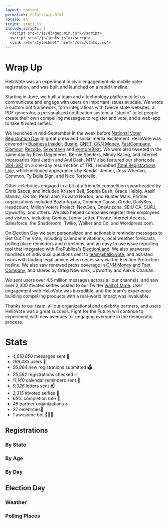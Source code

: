 ```yaml
---
layout: content
permalink: /stats/wip.html
locale: en
script: stats.js
include_scripts: |
  <script src="/js/d3+geo.min.js"></script>
  <script src="/js/jenks.js"></script>
  <link rel="stylesheet" href="/css/stats.css">
---
```


# Wrap Up

HelloVote was an experiment in civic engagement via mobile voter registration, and was built and launched on a rapid timeline.

Starting in June, we built a team and a technology platform to let us communicate and engage with users on important issues at scale. We wrote a custom bot framework, form integrations with twelve state websites, a PDF generator, a personalized notification system, a "studio" to let people create their own compelling messages to register and vote, and a web-app to take #ivoted selfies.

We launched in mid-September in the week before [National Voter Registration Day](http://nationalvoterregistrationday.org) to great press and social media excitement. HelloVote was covered in [Business Insider](http://www.businessinsider.com/register-to-vote-via-text-facebook-hellovote-2016-9), [Bustle](http://www.bustle.com/articles/185688-how-to-register-to-vote-on-facebook-using-hellovote-the-answer-to-the-busy-millennials-prayers), [CNET](https://www.cnet.com/news/hellovote-voter-registration-texting-facebook-messenger-donald-trump-hillary-clinton-election/), [CNN Money](http://money.cnn.com/2016/09/22/technology/hellovote-text-to-vote/), [FastCompany](https://www.fastcompany.com/3063969/mind-and-machine/this-chatbot-will-register-you-to-vote-by-text-so-now-you-have-no-excuse), [Glamour](http://www.glamour.com/story/register-to-vote-with-a-text-message), [Recode](http://www.recode.net/2016/9/22/13020980/chatbot-voter-registration-text), [Seventeen](http://www.seventeen.com/life/tech-social-media/news/a42975/no-more-excuses-you-can-now-register-to-vote-through-test-message/) and [VentureBeat](http://venturebeat.com/2016/09/22/backed-by-anti-trump-twilio-this-bot-wants-to-register-voters/). We were also tweeted in the same day by Ellen Degeneres, Bernie Sanders, Mindy Kaling, and internet impresarios Xeni Jardin and Anil Dash. MTV also featured our shortcode [384-387](sms://384387) on a one-day resurrection of TRL, redubbed [Total Registrations Live](http://electthis.com/trl), which included appearances by Kendall Jenner, Joss Whedon, Common, Ty Dolla $ign, and Nico Tortorello.

Other celebrities engaged in a bit of a friendly competition spearheaded by Chris Sacca, and included Kristen Bell, Sophia Bush, Grace Helbig, Aasif Mandvi, OK Go, Pearl Jam, Edward Norton, and Hunter Walk. Partner organizations included Bazta Arpaio, Common Cause, Credo, DailyKos, Headcount, Million Voters Project, NextGen, OneArizona, SEIU CA, SURJ, Upworthy, and others. We also helped companies register their employees and visitors, including Genius, Lenny Letter, Private Internet Access, Salesforce, the Shaderoom, Twilio, Walker and Co, and Wordpress.com.

On Election Day we sent personalized and actionable reminder messages to Get Out The Vote, including calendar invitations, local weather forecasts, polling place reminders and directions, and an easy to use issue reporting tool that integrated with ProPublica's [ElectionLand](https://projects.propublica.org/electionland/). We also answered hundreds of individual questions sent to team@hello.vote, and assisted users with finding legal advice when necessary via the Election Protection hotline. We also saw renewed press coverage in [CNN Money](http://money.cnn.com/2016/11/07/technology/election-polls-tech-tools/index.html) and [Fast Company](https://news.fastcompany.com/finally-hellovote-gives-you-a-legitimate-reason-to-take-a-selfie-4024066), and shares by Craig Newmark, Upworthy and Alexis Ohanian.

We sent users over 4.5 million messages across all our channels, and saw over 2,300 #ivoted selfies posted to our Twitter [wall of fame](https://twitter.com/hellovote_bot). User engagement with HelloVote was incredible, and the team's experience building compelling products with a real-world impact was invaluable.

Thanks to our team, all our organizational and celebrity partners, and users HelloVote was a great success. Fight for the Future will continue to experiment with new avenues for engaging everyone in the democratic process.

# Stats
* _4,510,850_ messages sent 📲
* _169,435_ users 🙋
* _56,864_ new registrations submitted 🗳
* _25,562_ registrations checked ✅
* _11,140_ calendar reminders sent 📆
* _9,326_ letters sent 📬
* _2,315_ #ivoted selfies 📸
* _65%_ completion rate 🎉
* _46_ partner organizations ✊
* _27_ celebrities💃
* _1_ awesome bot 🤖🇺🇸

## Registrations

<div class="d3 map" id="states">
  <h3>By State</h3>
</div>

<div class="d3 chart" id="ages">
  <h3>By Age</h3>
</div>

<div class="d3 chart" id="daily">
  <h3>By Day</h3>
</div>

## Election Day

<div class="d3 pie push-right" id="weather">
  <h3>Weather</h3>
</div>

<div class="d3 pie push-down" id="polling_places">
  <h3>Polling Places</h3>
</div>
